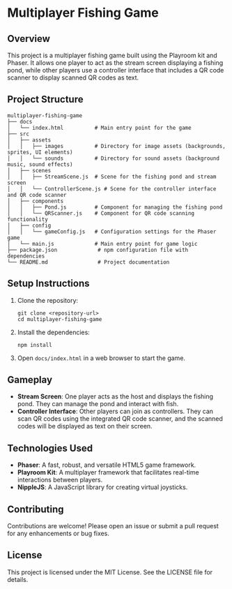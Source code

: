 # Multiplayer Fishing Game

## Overview
This project is a multiplayer fishing game built using the Playroom kit and Phaser. It allows one player to act as the stream screen displaying a fishing pond, while other players use a controller interface that includes a QR code scanner to display scanned QR codes as text.

## Project Structure
```
multiplayer-fishing-game
├── docs
│   └── index.html          # Main entry point for the game
├── src
│   ├── assets
│   │   ├── images          # Directory for image assets (backgrounds, sprites, UI elements)
│   │   └── sounds          # Directory for sound assets (background music, sound effects)
│   ├── scenes
│   │   ├── StreamScene.js  # Scene for the fishing pond and stream screen
│   │   └── ControllerScene.js # Scene for the controller interface and QR code scanner
│   ├── components
│   │   ├── Pond.js         # Component for managing the fishing pond
│   │   └── QRScanner.js    # Component for QR code scanning functionality
│   ├── config
│   │   └── gameConfig.js   # Configuration settings for the Phaser game
│   └── main.js             # Main entry point for game logic
├── package.json             # npm configuration file with dependencies
└── README.md                # Project documentation
```

## Setup Instructions
1. Clone the repository:
   ```
   git clone <repository-url>
   cd multiplayer-fishing-game
   ```

2. Install the dependencies:
   ```
   npm install
   ```

3. Open `docs/index.html` in a web browser to start the game.

## Gameplay
- **Stream Screen**: One player acts as the host and displays the fishing pond. They can manage the pond and interact with fish.
- **Controller Interface**: Other players can join as controllers. They can scan QR codes using the integrated QR code scanner, and the scanned codes will be displayed as text on their screen.

## Technologies Used
- **Phaser**: A fast, robust, and versatile HTML5 game framework.
- **Playroom Kit**: A multiplayer framework that facilitates real-time interactions between players.
- **NippleJS**: A JavaScript library for creating virtual joysticks.

## Contributing
Contributions are welcome! Please open an issue or submit a pull request for any enhancements or bug fixes.

## License
This project is licensed under the MIT License. See the LICENSE file for details.
